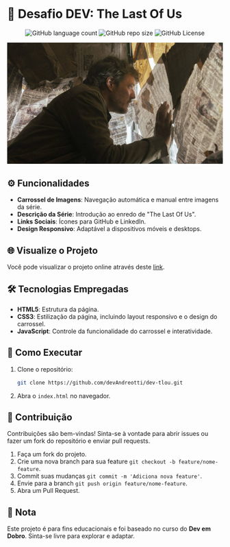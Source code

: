<!-- Projeto Finalizado -->
# 🧪 Desafio DEV: The Last Of Us
<p align="center">
  <!-- Contador de linguagens do GitHub -->
  <img alt="GitHub language count" src="https://img.shields.io/github/languages/count/devAndreotti/dev-tlou?color=FFF&labelColor=7e5840&style=flat-square">
  <!-- Tamanho do repositório no GitHub -->
  <img alt="GitHub repo size" src="https://img.shields.io/github/repo-size/devAndreotti/dev-tlou?color=FFF&labelColor=7e5840&style=flat-square">
  <!-- Licença do GitHub -->
  <img alt="GitHub License" src="https://img.shields.io/github/license/devAndreotti/devAndreotti?color=FFF&labelColor=7e5840&style=flat-square">
</p>

<div align="center">
  <img src="./src/imagens/tlou-3.jpg" alt="The Last Of Us Banner"/>
</div>

## ⚙️ Funcionalidades
- **Carrossel de Imagens**: Navegação automática e manual entre imagens da série.
- **Descrição da Série**: Introdução ao enredo de "The Last Of Us".
- **Links Sociais**: Ícones para GitHub e LinkedIn.
- **Design Responsivo**: Adaptável a dispositivos móveis e desktops.

## 🌐 Visualize o Projeto
Você pode visualizar o projeto online através deste [link](https://devandreotti.github.io/dev-tlou/).

## 🛠 Tecnologias Empregadas
- **HTML5**: Estrutura da página.
- **CSS3**: Estilização da página, incluindo layout responsivo e o design do carrossel.
- **JavaScript**: Controle da funcionalidade do carrossel e interatividade.

## 🚀 Como Executar
1. Clone o repositório:
   ```bash
   git clone https://github.com/devAndreotti/dev-tlou.git
   ```
2. Abra o `index.html` no navegador.

## 💪 Contribuição
Contribuições são bem-vindas! Sinta-se à vontade para abrir issues ou fazer um fork do repositório e enviar pull requests.
1. Faça um fork do projeto.
2. Crie uma nova branch para sua feature `git checkout -b feature/nome-feature`.
3. Commit suas mudanças `git commit -m 'Adiciona nova feature'`.
4. Envie para a branch `git push origin feature/nome-feature`.
5. Abra um Pull Request.

## 📝 Nota
Este projeto é para fins educacionais e foi baseado no curso do **Dev em Dobro**. Sinta-se livre para explorar e adaptar.

